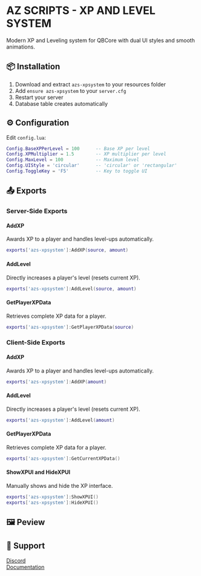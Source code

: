 
# AZ SCRIPTS - XP AND LEVEL SYSTEM

Modern XP and Leveling system for QBCore with dual UI styles and smooth animations.

## 📦 Installation

1. Download and extract `azs-xpsystem` to your resources folder
2. Add `ensure azs-xpsystem` to your `server.cfg`
3. Restart your server
4. Database table creates automatically

## ⚙️ Configuration
Edit `config.lua`:

```lua
Config.BaseXPPerLevel = 100      -- Base XP per level
Config.XPMultiplier = 1.5        -- XP multiplier per level
Config.MaxLevel = 100            -- Maximum level
Config.UIStyle = 'circular'      -- 'circular' or 'rectangular'
Config.ToggleKey = 'F5'          -- Key to toggle UI
```
## 📤 Exports

### Server-Side Exports
#### AddXP
Awards XP to a player and handles level-ups automatically.

```lua
exports['azs-xpsystem']:AddXP(source, amount)
```

#### AddLevel
Directly increases a player's level (resets current XP).

```lua
exports['azs-xpsystem']:AddLevel(source, amount)
```

#### GetPlayerXPData
Retrieves complete XP data for a player.

```lua
exports['azs-xpsystem']:GetPlayerXPData(source)
```

### Client-Side Exports
#### AddXP
Awards XP to a player and handles level-ups automatically.

```lua
exports['azs-xpsystem']:AddXP(amount)
```

#### AddLevel
Directly increases a player's level (resets current XP).

```lua
exports['azs-xpsystem']:AddLevel(amount)
```

#### GetPlayerXPData
Retrieves complete XP data for a player.

```lua
exports['azs-xpsystem']:GetCurrentXPData()
```

#### ShowXPUI and HideXPUI
Manually shows and hide the XP interface.

```lua
exports['azs-xpsystem']:ShowXPUI()
exports['azs-xpsystem']:HideXPUI()
```

## 🖼️ Peview


## 💬 Support
[Discord](https://discord.gg/NvnXRKHyqT)<br>
[Documentation](https://az-scripts.gitbook.io/az-scripts/free-resource/azs-xpsystem)
